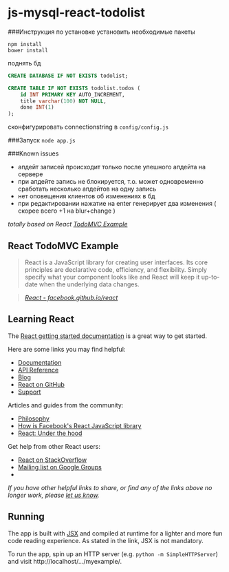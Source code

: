 # js-mysql-react-todolist

###Инструкция по установке
установить необходимые пакеты
```shell
npm install
bower install
```

поднять бд
```sql
CREATE DATABASE IF NOT EXISTS todolist;

CREATE TABLE IF NOT EXISTS todolist.todos (
    id INT PRIMARY KEY AUTO_INCREMENT,
    title varchar(100) NOT NULL,
    done INT(1)
);
```

сконфигурировать connectionstring в `config/config.js`

###Запуск
`node app.js`

###Known issues

- апдейт записей происходит только после упешного апдейта на сервере
- при апдейте запись не блокируется, т.о. может одновременно сработать несколько апдейтов
на одну запись
- нет оповещения клиентов об изменениях в бд
- при редактировании нажатие на enter генерирует два изменения ( скорее всего +1 на blur+change )

_totally based on React [TodoMVC Example](http://todomvc.com/examples/react/)_

## React TodoMVC Example

> React is a JavaScript library for creating user interfaces. Its core principles are declarative code, efficiency, and flexibility. Simply specify what your component looks like and React will keep it up-to-date when the underlying data changes.

> _[React - facebook.github.io/react](http://facebook.github.io/react)_


## Learning React

The [React getting started documentation](http://facebook.github.io/react/docs/getting-started.html) is a great way to get started.

Here are some links you may find helpful:

* [Documentation](http://facebook.github.io/react/docs/getting-started.html)
* [API Reference](http://facebook.github.io/react/docs/reference.html)
* [Blog](http://facebook.github.io/react/blog/)
* [React on GitHub](https://github.com/facebook/react)
* [Support](http://facebook.github.io/react/support.html)

Articles and guides from the community:

* [Philosophy](http://www.quora.com/Pete-Hunt/Posts/React-Under-the-Hood)
* [How is Facebook's React JavaScript library](http://www.quora.com/React-JS-Library/How-is-Facebooks-React-JavaScript-library)
* [React: Under the hood](http://www.quora.com/Pete-Hunt/Posts/React-Under-the-Hood)

Get help from other React users:

* [React on StackOverflow](http://stackoverflow.com/questions/tagged/reactjs)
* [Mailing list on Google Groups](https://groups.google.com/forum/#!forum/reactjs)
*
_If you have other helpful links to share, or find any of the links above no longer work, please [let us know](https://github.com/tastejs/todomvc/issues)._


## Running

The app is built with [JSX](http://facebook.github.io/react/docs/jsx-in-depth.html) and compiled at runtime for a lighter and more fun code reading experience. As stated in the link, JSX is not mandatory.

To run the app, spin up an HTTP server (e.g. `python -m SimpleHTTPServer`) and visit http://localhost/.../myexample/.
